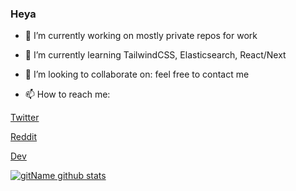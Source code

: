 ### Heya

- 🔭 I’m currently working on mostly private repos for work
- 🌱 I’m currently learning TailwindCSS, Elasticsearch, React/Next
- 👯 I’m looking to collaborate on: feel free to contact me

- 📫 How to reach me:

[Twitter](https://twitter.com/alexjanke92)

[Reddit](https://reddit.com/u/leiinth)

[Dev](https://dev.to/alexanderjanke)


[![gitName github stats](https://github-readme-stats.vercel.app/api?username=alexanderjanke)](https://github.com/gitname/github-readme-stats)
